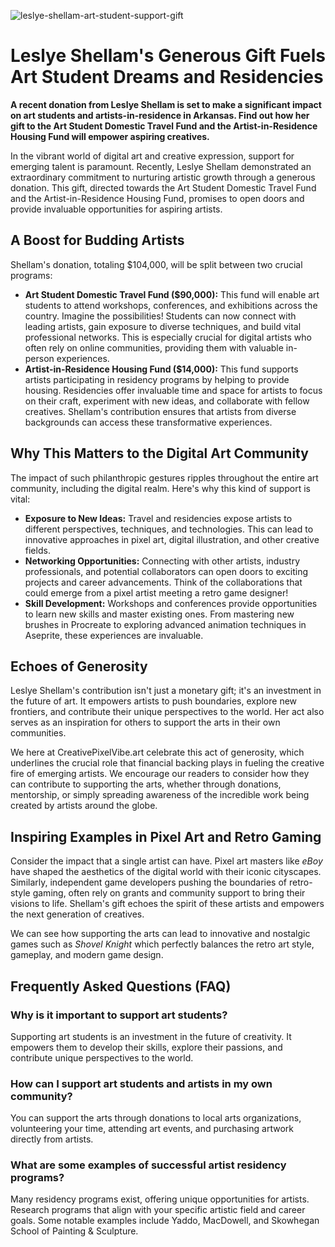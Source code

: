 ![leslye-shellam-art-student-support-gift](https://images.pexels.com/photos/4943539/pexels-photo-4943539.jpeg?auto=compress&cs=tinysrgb&fit=crop&h=627&w=1200)

# Leslye Shellam's Generous Gift Fuels Art Student Dreams and Residencies

**A recent donation from Leslye Shellam is set to make a significant impact on art students and artists-in-residence in Arkansas. Find out how her gift to the Art Student Domestic Travel Fund and the Artist-in-Residence Housing Fund will empower aspiring creatives.**

In the vibrant world of digital art and creative expression, support for emerging talent is paramount. Recently, Leslye Shellam demonstrated an extraordinary commitment to nurturing artistic growth through a generous donation. This gift, directed towards the Art Student Domestic Travel Fund and the Artist-in-Residence Housing Fund, promises to open doors and provide invaluable opportunities for aspiring artists.

## A Boost for Budding Artists

Shellam's donation, totaling $104,000, will be split between two crucial programs:

*   **Art Student Domestic Travel Fund ($90,000):** This fund will enable art students to attend workshops, conferences, and exhibitions across the country. Imagine the possibilities! Students can now connect with leading artists, gain exposure to diverse techniques, and build vital professional networks. This is especially crucial for digital artists who often rely on online communities, providing them with valuable in-person experiences.
*   **Artist-in-Residence Housing Fund ($14,000):** This fund supports artists participating in residency programs by helping to provide housing. Residencies offer invaluable time and space for artists to focus on their craft, experiment with new ideas, and collaborate with fellow creatives. Shellam's contribution ensures that artists from diverse backgrounds can access these transformative experiences.

## Why This Matters to the Digital Art Community

The impact of such philanthropic gestures ripples throughout the entire art community, including the digital realm. Here's why this kind of support is vital:

*   **Exposure to New Ideas:** Travel and residencies expose artists to different perspectives, techniques, and technologies. This can lead to innovative approaches in pixel art, digital illustration, and other creative fields.
*   **Networking Opportunities:** Connecting with other artists, industry professionals, and potential collaborators can open doors to exciting projects and career advancements. Think of the collaborations that could emerge from a pixel artist meeting a retro game designer!
*   **Skill Development:** Workshops and conferences provide opportunities to learn new skills and master existing ones. From mastering new brushes in Procreate to exploring advanced animation techniques in Aseprite, these experiences are invaluable.

## Echoes of Generosity

Leslye Shellam's contribution isn't just a monetary gift; it's an investment in the future of art. It empowers artists to push boundaries, explore new frontiers, and contribute their unique perspectives to the world. Her act also serves as an inspiration for others to support the arts in their own communities.

We here at CreativePixelVibe.art celebrate this act of generosity, which underlines the crucial role that financial backing plays in fueling the creative fire of emerging artists. We encourage our readers to consider how they can contribute to supporting the arts, whether through donations, mentorship, or simply spreading awareness of the incredible work being created by artists around the globe.

## Inspiring Examples in Pixel Art and Retro Gaming

Consider the impact that a single artist can have. Pixel art masters like *eBoy* have shaped the aesthetics of the digital world with their iconic cityscapes. Similarly, independent game developers pushing the boundaries of retro-style gaming, often rely on grants and community support to bring their visions to life. Shellam's gift echoes the spirit of these artists and empowers the next generation of creatives.

We can see how supporting the arts can lead to innovative and nostalgic games such as *Shovel Knight* which perfectly balances the retro art style, gameplay, and modern game design.

## Frequently Asked Questions (FAQ)

### Why is it important to support art students?

Supporting art students is an investment in the future of creativity. It empowers them to develop their skills, explore their passions, and contribute unique perspectives to the world.

### How can I support art students and artists in my own community?

You can support the arts through donations to local arts organizations, volunteering your time, attending art events, and purchasing artwork directly from artists.

### What are some examples of successful artist residency programs?

Many residency programs exist, offering unique opportunities for artists. Research programs that align with your specific artistic field and career goals. Some notable examples include Yaddo, MacDowell, and Skowhegan School of Painting & Sculpture.
